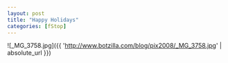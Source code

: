 ```yaml
---
layout: post
title: "Happy Holidays"
categories: [fStop]
---
```



![_MG_3758.jpg]({{ 'http://www.botzilla.com/blog/pix2008/_MG_3758.jpg' | absolute_url }})


